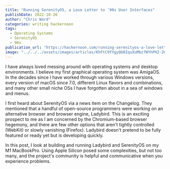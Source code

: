 ```yaml
---
title: "Running SerenityOS, a Love Letter to '90s User Interfaces"
publishDate: 2022-10-20
author: "Chris Ward"
categories: writing hackernoon
tags: 
  - Operating Systems
  - SerenityOS
  - 90s
publication_url: "https://hackernoon.com/running-serenityos-a-love-letter-to-90s-user-interfaces"
image: "../../../assets/images/articles/KhFtC9YYgyQb0IquXuMbz7WYhPH2-26937di.jpeg"
---
```

I have always loved messing around with operating systems and desktop environments. I believe my first graphical operating system was AmigaOS. In the decades since I have worked through various Windows versions, every version of macOS since 7.0, different Linux flavors and combinations, and many other small niche OSs I have forgotten about in a sea of windows and menus.

I first heard about SerenityOS via a news item on the Changelog. They mentioned that a handful of open-source programmers were working on an alternative browser and browser engine, Ladybird. This is an exciting prospect to me as I am concerned by the Chromium-based browser hegemony, and there are few other options that aren't tightly controlled (WebKit) or slowly vanishing (Firefox). Ladybird doesn't pretend to be fully featured or ready yet but is developing quickly.

In this post, I look at building and running Ladybird and SerenityOS on my M1 MacBookPro. Using Apple Silicon posed some complexities, but not too many, and the project's community is helpful and communicative when you experience problems.